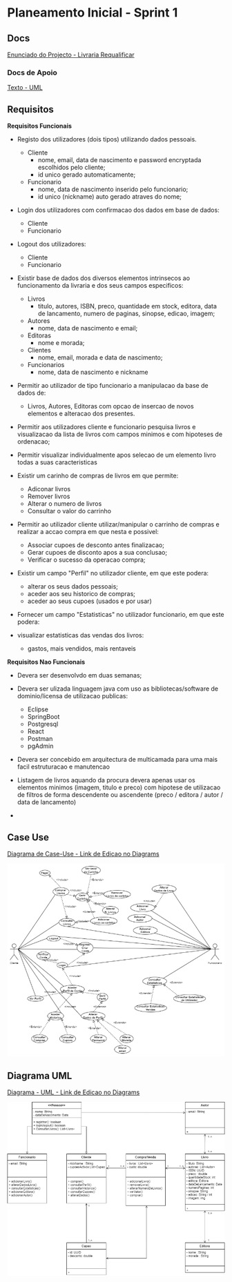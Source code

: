 # Planeamento Inicial - Sprint 1
## Docs
[Enunciado do Projecto - Livraria Requalificar](Docs/Projeto.pdf)

### Docs de Apoio
[Texto - UML](Docs/UML.pdf)

## Requisitos

**Requisitos Funcionais**

- Registo dos utilizadores (dois tipos) utilizando dados pessoais.
  - Cliente
    - nome, email, data de nascimento e password encryptada escolhidos pelo cliente;
    - id unico gerado automaticamente;
  - Funcionario
    - nome, data de nascimento inserido pelo funcionario;
    - id unico (nickname) auto gerado atraves do nome;

- Login dos utilizadores com confirmacao dos dados em base de dados:
  - Cliente
  - Funcionario  

- Logout dos utilizadores:
  - Cliente
  - Funcionario

- Existir base de dados dos diversos elementos intrinsecos ao funcionamento da livraria e dos seus campos especificos:
  - Livros
    - titulo, autores, ISBN, preco, quantidade em stock, editora, data de lancamento, numero de paginas, sinopse, edicao, imagem;
  - Autores
    - nome, data de nascimento e email;
  - Editoras
    - nome e morada;
  - Clientes
    - nome, email, morada e data de nascimento; 
  - Funcionarios
    - nome, data de nascimento e nickname

- Permitir ao utilizador de tipo funcionario a manipulacao da base de dados de:
  - Livros, Autores, Editoras com opcao de insercao de novos elementos e alteracao dos presentes.

- Permitir aos utilizadores cliente e funcionario pesquisa livros e visualizacao da lista de livros com campos minimos e com hipoteses de ordenacao;
   

- Permitir visualizar individualmente apos selecao de um elemento livro todas a suas caracteristicas

- Existir um carinho de compras de livros em que permite:
  - Adiconar livros
  - Remover livros
  - Alterar o numero de livros
  - Consultar o valor do carrinho

- Permitir ao utilizador cliente utilizar/manipular o carrinho de compras e realizar a accao compra em que nesta e possivel:
  - Associar cupoes de desconto antes finalizacao;
  - Gerar cupoes de disconto apos a sua conclusao;
  - Verificar o sucesso da operacao compra;

- Existir um campo "Perfil" no utilizador cliente, em que este podera:
  - alterar os seus dados pessoais;
  - aceder aos seu historico de compras;
  - aceder ao seus cupoes (usados e por usar)

- Fornecer um campo "Estatisticas" no utilizador funcionario, em que este podera:
- visualizar estatisticas das vendas dos livros:
  - gastos, mais vendidos, mais rentaveis


**Requisitos Nao Funcionais**
- Devera ser desenvolvdo em duas semanas;

- Devera ser ulizada linguagem java com uso as bibliotecas/software de dominio/licensa de utilizacao publicas:
  - Eclipse
  - SpringBoot
  - Postgresql
  - React
  - Postman
  - pgAdmin

- Devera ser concebido em arquitectura de multicamada para uma mais facil estruturacao e manutencao
  
- Listagem de livros aquando da procura devera apenas usar os elementos minimos (imagem, titulo e preco) com hipotese de utilizacao de filtros de forma descendente ou ascendente (preco / editora / autor / data de lancamento)

-  

## Case Use
[Diagrama de Case-Use - Link de Edicao no Diagrams](https://app.diagrams.net/?src=about#G1jZsvF--a0koeIQHv51fgQeugpGPUzqpi)

![Diagrama - Case-Use](/Sprints/Projecto_Livraria.png)

## Diagrama UML

[Diagrama - UML - Link de Edicao no Diagrams](https://app.diagrams.net/?src=about#G1AxUJbZJFG4Tdd7riOOYGaOUZxSYiLEBB)

![Diagrama - UML](/Sprints/Projecto_Livraria_UML.png)
